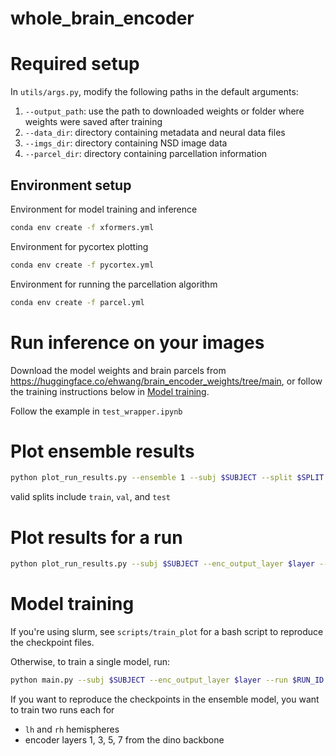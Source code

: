 # whole_brain_encoder

# Required setup

In `utils/args.py`, modify the following paths in the default arguments:

1. `--output_path`: use the path to downloaded weights or folder where weights were saved after training
1. `--data_dir`: directory containing metadata and neural data files
1. `--imgs_dir`: directory containing NSD image data
1. `--parcel_dir`: directory containing parcellation information

## Environment setup

Environment for model training and inference

```bash
conda env create -f xformers.yml
```

Environment for pycortex plotting

```bash
conda env create -f pycortex.yml
```

Environment for running the parcellation algorithm

```bash
conda env create -f parcel.yml
```

# Run inference on your images

Download the model weights and brain parcels from https://huggingface.co/ehwang/brain_encoder_weights/tree/main, or follow the training instructions below in [Model training](#model-training).

Follow the example in `test_wrapper.ipynb`

# Plot ensemble results

```bash
python plot_run_results.py --ensemble 1 --subj $SUBJECT --split $SPLIT
```

valid splits include `train`, `val`, and `test`

# Plot results for a run

```bash
python plot_run_results.py --subj $SUBJECT --enc_output_layer $layer --run $RUN_ID
```

# Model training

If you're using slurm, see `scripts/train_plot` for a bash script to reproduce the checkpoint files.

Otherwise, to train a single model, run:

```bash
python main.py --subj $SUBJECT --enc_output_layer $layer --run $RUN_ID --hemi $HEMI
```

If you want to reproduce the checkpoints in the ensemble model, you want to train two runs each for
- `lh` and `rh` hemispheres
- encoder layers 1, 3, 5, 7 from the dino backbone